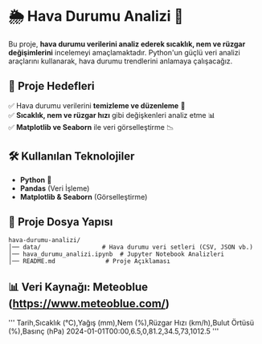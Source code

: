 # 🌦 Hava Durumu Analizi 🚀

Bu proje, **hava durumu verilerini analiz ederek sıcaklık, nem ve rüzgar değişimlerini** incelemeyi amaçlamaktadır. Python'un güçlü veri analizi araçlarını kullanarak, hava durumu trendlerini anlamaya çalışacağız.

## 📌 Proje Hedefleri
✅ Hava durumu verilerini **temizleme ve düzenleme** 🧼  
✅ **Sıcaklık, nem ve rüzgar hızı** gibi değişkenleri analiz etme 📊  
✅ **Matplotlib ve Seaborn** ile veri görselleştirme 📉  

## 🛠 Kullanılan Teknolojiler
- **Python** 🐍
- **Pandas** (Veri İşleme)
- **Matplotlib & Seaborn** (Görselleştirme)

## 📂 Proje Dosya Yapısı
```
hava-durumu-analizi/
│── data/                 # Hava durumu veri setleri (CSV, JSON vb.)
│── hava_durumu_analizi.ipynb  # Jupyter Notebook Analizleri
│── README.md              # Proje Açıklaması
```

## 📊 Veri Kaynağı: Meteoblue (https://www.meteoblue.com/)
'''
Tarih,Sıcaklık (°C),Yağış (mm),Nem (%),Rüzgar Hızı (km/h),Bulut Örtüsü (%),Basınç (hPa)
2024-01-01T00:00,6.5,0,81.2,34.5,73,1012.5
'''
